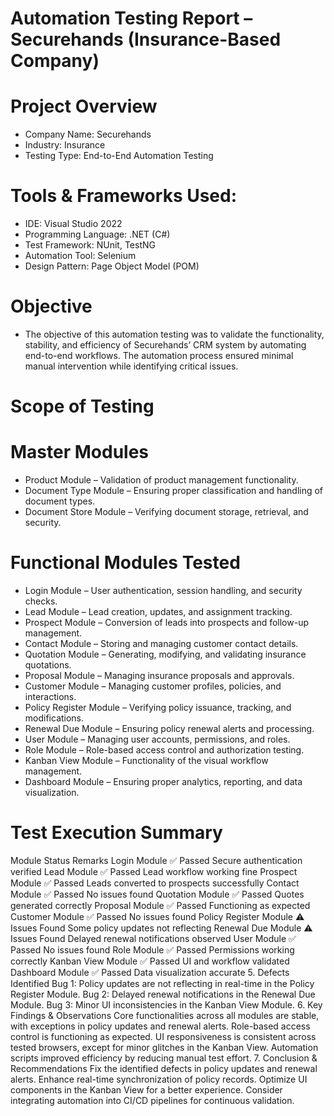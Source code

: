 # Automation Testing Report – Securehands (Insurance-Based Company)

# Project Overview
* Company Name: Securehands
* Industry: Insurance
* Testing Type: End-to-End Automation Testing
  
# Tools & Frameworks Used:
* IDE: Visual Studio 2022
* Programming Language: .NET (C#)
* Test Framework: NUnit, TestNG
* Automation Tool: Selenium
* Design Pattern: Page Object Model (POM)
  
# Objective
* The objective of this automation testing was to validate the functionality, stability, and efficiency of Securehands’ CRM system by automating end-to-end workflows. The automation process ensured minimal manual intervention while identifying critical issues.

# Scope of Testing
# Master Modules
* Product Module – Validation of product management functionality.
* Document Type Module – Ensuring proper classification and handling of document types.
* Document Store Module – Verifying document storage, retrieval, and security.
  
# Functional Modules Tested
* Login Module – User authentication, session handling, and security checks.
* Lead Module – Lead creation, updates, and assignment tracking.
* Prospect Module – Conversion of leads into prospects and follow-up management.
* Contact Module – Storing and managing customer contact details.
* Quotation Module – Generating, modifying, and validating insurance quotations.
* Proposal Module – Managing insurance proposals and approvals.
* Customer Module – Managing customer profiles, policies, and interactions.
* Policy Register Module – Verifying policy issuance, tracking, and modifications.
* Renewal Due Module – Ensuring policy renewal alerts and processing.
* User Module – Managing user accounts, permissions, and roles.
* Role Module – Role-based access control and authorization testing.
* Kanban View Module – Functionality of the visual workflow management.
* Dashboard Module – Ensuring proper analytics, reporting, and data visualization.
  
# Test Execution Summary
Module	Status	Remarks
Login Module	✅ Passed	Secure authentication verified
Lead Module	✅ Passed	Lead workflow working fine
Prospect Module	✅ Passed	Leads converted to prospects successfully
Contact Module	✅ Passed	No issues found
Quotation Module	✅ Passed	Quotes generated correctly
Proposal Module	✅ Passed	Functioning as expected
Customer Module	✅ Passed	No issues found
Policy Register Module	⚠️ Issues Found	Some policy updates not reflecting
Renewal Due Module	⚠️ Issues Found	Delayed renewal notifications observed
User Module	✅ Passed	No issues found
Role Module	✅ Passed	Permissions working correctly
Kanban View Module	✅ Passed	UI and workflow validated
Dashboard Module	✅ Passed	Data visualization accurate
5. Defects Identified
Bug 1: Policy updates are not reflecting in real-time in the Policy Register Module.
Bug 2: Delayed renewal notifications in the Renewal Due Module.
Bug 3: Minor UI inconsistencies in the Kanban View Module.
6. Key Findings & Observations
Core functionalities across all modules are stable, with exceptions in policy updates and renewal alerts.
Role-based access control is functioning as expected.
UI responsiveness is consistent across tested browsers, except for minor glitches in the Kanban View.
Automation scripts improved efficiency by reducing manual test effort.
7. Conclusion & Recommendations
Fix the identified defects in policy updates and renewal alerts.
Enhance real-time synchronization of policy records.
Optimize UI components in the Kanban View for a better experience.
Consider integrating automation into CI/CD pipelines for continuous validation.
